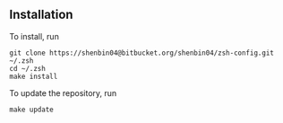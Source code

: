 Installation
------------

To install, run

    git clone https://shenbin04@bitbucket.org/shenbin04/zsh-config.git ~/.zsh
    cd ~/.zsh
    make install

To update the repository, run

    make update
